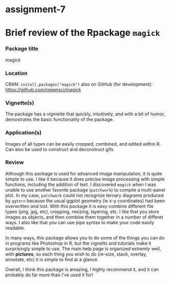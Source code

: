 # assignment-7
# Brief review of the Rpackage `magick`

### Package title
magick

### Location
CRAN: `install.packages("magick")` also on GitHub (for development): https://github.com/ropensci/magick

### Vignette(s)
The package has a vigniette that quickly, intuitively, and with a bit of humor, demostrates the basic functionality of the package. 

### Application(s)
Images of all types can be easily cropped, combined, and edited within R. Can also be used to construct and deconstruct gifs.

### Review
Although this package is used for advanced image manipulation, it is quite simple to use. I like it because it does precise image processing with simple functions, including the addition of text. I discovered `magick` when I was unable to use another favorite package (`patchwork`) to compile a multi-panel plot. In my case, `patchwork` could not recognize ternary diagrams produced by `ggtern` because the usual ggplot geometry (ie x-y coordinates) had been overwritten and lost. With this package it is easy combine different file types (png, jpg, etc), cropping, resizing, layering, etc. I like that you store images as objects, and then combine them together in a number of differet ways. I also like that you can use pipe syntax to make your code easily readable. 

In many ways, this package allows you to do some of the things you can do in programs like Photoshop in R, but the vignetts and tutorials make it surprisingly simple to use. The main help page is organized extremly well, with **pictures**, so each thing you wish to do (re-size, stack, overlay, annotate, etc) it is simple to find at a glance.

Overall, I think this package is amazing, I highly recommend it, and it can probably do far more than I've used it for!
